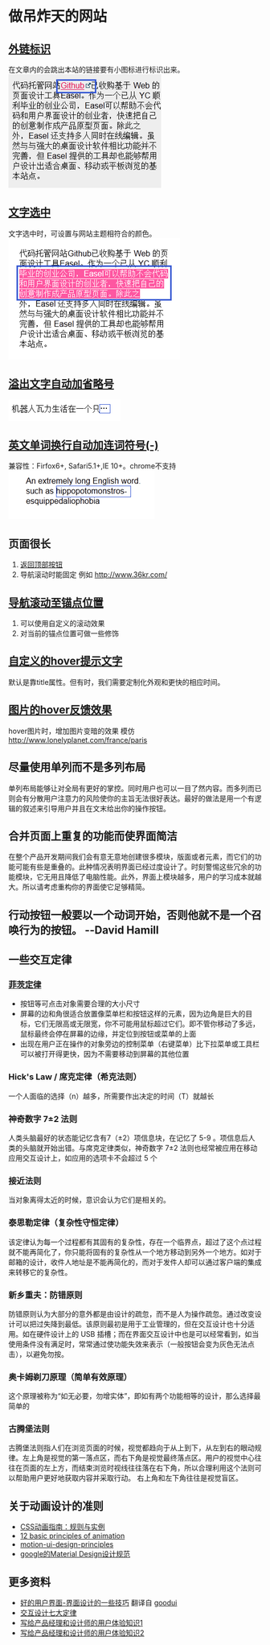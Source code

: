 # 做吊炸天的网站

## [外链标识](http://htmlpreview.github.io/?https://github.com/iamjoel/make-cool-site/blob/master/external-link/index.html)
在文章内的会跳出本站的链接要有小图标进行标识出来。    
![外链标识](external-link/demo.png)

## [文字选中](http://htmlpreview.github.io/?https://github.com/iamjoel/make-cool-site/blob/master/text-selected/text-selected.html)
文字选中时，可设置与网站主题相符合的颜色。    
![文字选中](text-selected/demo.png)

## [溢出文字自动加省略号](http://htmlpreview.github.io/?https://github.com/iamjoel/make-cool-site/blob/master/text-overflow/index.html)
![溢出文字自动加省略号](text-overflow/demo.png)

## [英文单词换行自动加连词符号(-)](http://htmlpreview.github.io/?https://github.com/iamjoel/make-cool-site/blob/master/en-word-break/index.html)
兼容性：Firfox6+, Safari5.1+,IE 10+。chrome不支持    
![英文单词换行自动加连词符](en-word-break/demo.png)

## 页面很长
1. [返回顶部按钮](http://htmlpreview.github.io/?https://github.com/iamjoel/make-cool-site/blob/master/scroll-to-top/index.html)
1. 导航滚动时能固定
例如 http://www.36kr.com/

## [导航滚动至锚点位置](http://htmlpreview.github.io/?https://github.com/iamjoel/make-cool-site/blob/master/nav-scroll-anim/index.html)
1. 可以使用自定义的滚动效果
1. 对当前的锚点位置可做一些修饰

## [自定义的hover提示文字](http://htmlpreview.github.io/?https://github.com/iamjoel/make-cool-site/blob/master/tool-tip/index.html)
默认是靠title属性。但有时，我们需要定制化外观和更快的相应时间。

## [图片的hover反馈效果](http://htmlpreview.github.io/?https://github.com/iamjoel/make-cool-site/blob/master/img-hover/index.html)
hover图片时，增加图片变暗的效果
模仿 http://www.lonelyplanet.com/france/paris


## 尽量使用单列而不是多列布局
单列布局能够让对全局有更好的掌控。同时用户也可以一目了然内容。而多列而已则会有分散用户注意力的风险使你的主旨无法很好表达。最好的做法是用一个有逻辑的叙述来引导用户并且在文末给出你的操作按钮。

## 合并页面上重复的功能而使界面简洁
在整个产品开发期间我们会有意无意地创建很多模块，版面或者元素，而它们的功能可能有些是重叠的。此种情况表明界面已经过度设计了。时刻警惕这些冗余的功能模块，它无用且降低了电脑性能。此外，界面上模块越多，用户的学习成本就越大。所以请考虑重构你的界面使它足够精简。

## 行动按钮一般要以一个动词开始，否则他就不是一个召唤行为的按钮。 --David Hamill

## 一些交互定律
### [菲茨定律](http://zh.wikipedia.org/zh/%E8%B4%B9%E8%8C%A8%E6%B3%95%E5%88%99)
* 按钮等可点击对象需要合理的大小尺寸
* 屏幕的边和角很适合放置像菜单栏和按钮这样的元素，因为边角是巨大的目标，它们无限高或无限宽，你不可能用鼠标超过它们。即不管你移动了多远，鼠标最终会停在屏幕的边缘，并定位到按钮或菜单的上面
* 出现在用户正在操作的对象旁边的控制菜单（右键菜单）比下拉菜单或工具栏可以被打开得更快，因为不需要移动到屏幕的其他位置

### Hick's Law / 席克定律（希克法则）
一个人面临的选择（n）越多，所需要作出决定的时间（T）就越长

### 神奇数字 7±2 法则
人类头脑最好的状态能记忆含有7（±2）项信息块，在记忆了 5-9 。项信息后人类的头脑就开始出错。与席克定律类似，神奇数字 7±2 法则也经常被应用在移动应用交互设计上，如应用的选项卡不会超过 5 个

### 接近法则
当对象离得太近的时候，意识会认为它们是相关的。

### 泰思勒定律（复杂性守恒定律）
该定律认为每一个过程都有其固有的复杂性，存在一个临界点，超过了这个点过程就不能再简化了，你只能将固有的复杂性从一个地方移动到另外一个地方。如对于邮箱的设计，收件人地址是不能再简化的，而对于发件人却可以通过客户端的集成来转移它的复杂性。

### 新乡重夫：防错原则
防错原则认为大部分的意外都是由设计的疏忽，而不是人为操作疏忽。通过改变设计可以把过失降到最低。该原则最初是用于工业管理的，但在交互设计也十分适用。如在硬件设计上的 USB 插槽；而在界面交互设计中也是可以经常看到，如当使用条件没有满足时，常常通过使功能失效来表示（一般按钮会变为灰色无法点击），以避免勿按。

### 奥卡姆剃刀原理（简单有效原理）
这个原理被称为“如无必要，勿增实体”，即如有两个功能相等的设计，那么选择最简单的

### 古腾堡法则
古腾堡法则指人们在浏览页面的时候，视觉都趋向于从上到下，从左到右的眼动规律。左上角是视觉的第一落点区，而右下角是视觉最终落点区。用户的视觉中心往往在页面的左上方，而结束浏览时视线往往落在右下角，所以合理利用这个法则可以帮助用户更好地获取内容并采取行动。 右上角和左下角往往是视觉盲区。

## 关于动画设计的准则
* [CSS动画指南：规则与实例](http://zhubo.tumblr.com/css3-animation-in-12-principles)
* [12 basic principles of animation](http://en.wikipedia.org/wiki/12_basic_principles_of_animation)
* [motion-ui-design-principles](http://www.beyondkinetic.com/motion-ui-design-principles/)
* [google的Material Design设计规范](http://www.google.com/design/spec/animation/authentic-motion.html)

## 更多资料
* [好的用户界面-界面设计的一些技巧](http://www.cnblogs.com/Wayou/p/goodui.html) 翻译自 [goodui](http://goodui.org/)
* [交互设计七大定律](http://www.geekpark.net/topics/166489)
* [写给产品经理和设计师的用户体验知识1](http://zhuanlan.zhihu.com/uxcafe/19939046)
* [写给产品经理和设计师的用户体验知识2](http://zhuanlan.zhihu.com/uxcafe/19948155)



